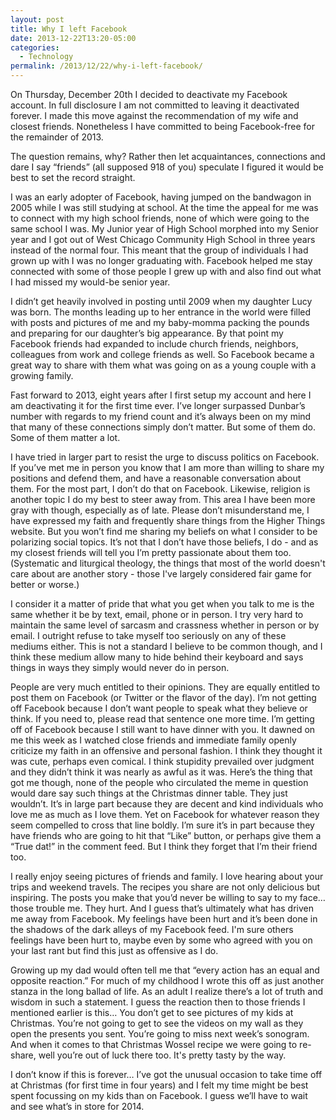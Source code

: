 ```yaml
---
layout: post
title: Why I left Facebook
date: 2013-12-22T13:20-05:00
categories:
  - Technology
permalink: /2013/12/22/why-i-left-facebook/
---
```

On Thursday, December 20th I decided to deactivate my Facebook account. In full disclosure I am not committed to leaving it deactivated forever. I made this move against the recommendation of my wife and closest friends. Nonetheless I have committed to being Facebook-free for the remainder of 2013.

The question remains, why? Rather then let acquaintances, connections and dare I say “friends” (all supposed 918 of you) speculate I figured it would be best to set the record straight.

I was an early adopter of Facebook, having jumped on the bandwagon in 2005 while I was still studying at school. At the time the appeal for me was to connect with my high school friends, none of which were going to the same school I was. My Junior year of High School morphed into my Senior year and I got out of West Chicago Community High School in three years instead of the normal four. This meant that the group of individuals I had grown up with I was no longer graduating with. Facebook helped me stay connected with some of those people I grew up with and also find out what I had missed my would-be senior year.

I didn’t get heavily involved in posting until 2009 when my daughter Lucy was born. The months leading up to her entrance in the world were filled with posts and pictures of me and my baby-momma packing the pounds and preparing for our daughter’s big appearance. By that point my Facebook friends had expanded to include church friends, neighbors, colleagues from work and college friends as well. So Facebook became a great way to share with them what was going on as a young couple with a growing family.

Fast forward to 2013, eight years after I first setup my account and here I am deactivating it for the first time ever. I’ve longer surpassed Dunbar’s number with regards to my friend count and it’s always been on my mind that many of these connections simply don’t matter. But some of them do. Some of them matter a lot.

I have tried in larger part to resist the urge to discuss politics on Facebook. If you’ve met me in person you know that I am more than willing to share my positions and defend them, and have a reasonable conversation about them. For the most part, I don’t do that on Facebook. Likewise, religion is another topic I do my best to steer away from. This area I have been more gray with though, especially as of late. Please don’t misunderstand me, I have expressed my faith and frequently share things from the Higher Things website. But you won’t find me sharing my beliefs on what I consider to be polarizing social topics. It’s not that I don’t have those beliefs, I do - and as my closest friends will tell you I’m pretty passionate about them too. (Systematic and liturgical theology, the things that most of the world doesn't care about are another story - those I've largely considered fair game for better or worse.)

I consider it a matter of pride that what you get when you talk to me is the same whether it be by text, email, phone or in person. I try very hard to maintain the same level of sarcasm and crassness whether in person or by email. I outright refuse to take myself too seriously on any of these mediums either. This is not a standard I believe to be common though, and I think these medium allow many to hide behind their keyboard and says things in ways they simply would never do in person.

People are very much entitled to their opinions. They are equally entitled to post them on Facebook (or Twitter or the flavor of the day). I’m not getting off Facebook because I don’t want people to speak what they believe or think. If you need to, please read that sentence one more time. I’m getting off of Facebook because I still want to have dinner with you. It dawned on me this week as I watched close friends and immediate family openly criticize my faith in an offensive and personal fashion. I think they thought it was cute, perhaps even comical. I think stupidity prevailed over judgment and they didn’t think it was nearly as awful as it was. Here’s the thing that got me though, none of the people who circulated the meme in question would dare say such things at the Christmas dinner table. They just wouldn’t. It’s in large part because they are decent and kind individuals who love me as much as I love them. Yet on Facebook for whatever reason they seem compelled to cross that line boldly. I’m sure it’s in part because they have friends who are going to hit that “Like” button, or perhaps give them a “True dat!” in the comment feed. But I think they forget that I’m their friend too.

I really enjoy seeing pictures of friends and family. I love hearing about your trips and weekend travels. The recipes you share are not only delicious but inspiring. The posts you make that you’d never be willing to say to my face… those trouble me. They hurt. And I guess that’s ultimately what has driven me away from Facebook. My feelings have been hurt and it’s been done in the shadows of the dark alleys of my Facebook feed. I'm sure others feelings have been hurt to, maybe even by some who agreed with you on your last rant but find this just as offensive as I do.

Growing up my dad would often tell me that “every action has an equal and opposite reaction.” For much of my childhood I wrote this off as just another stanza in the long ballad of life. As an adult I realize there’s a lot of truth and wisdom in such a statement. I guess the reaction then to those friends I mentioned earlier is this… You don’t get to see pictures of my kids at Christmas. You’re not going to get to see the videos on my wall as they open the presents you sent. You’re going to miss next week’s sonogram. And when it comes to that Christmas Wossel recipe we were going to re-share, well you’re out of luck there too. It's pretty tasty by the way.

I don’t know if this is forever… I’ve got the unusual occasion to take time off at Christmas (for first time in four years) and I felt my time might be best spent focussing on my kids than on Facebook. I guess we’ll have to wait and see what’s in store for 2014.
